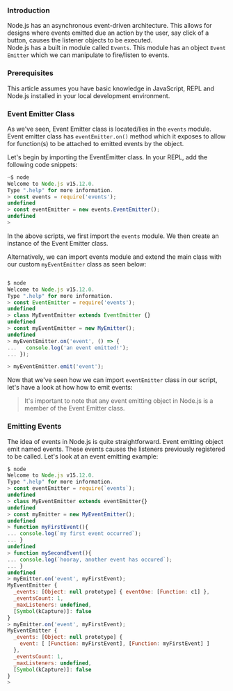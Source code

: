 ### Introduction
Node.js has an asynchronous event-driven architecture. This allows for designs where events emitted due an action by the user, say click of a button, causes the listener objects to be executed.  
Node.js has a built in module called `Events`. This module has an object `Event Emitter` which we can manipulate to fire/listen to events.  

### Prerequisites
This article assumes you have basic knowledge in JavaScript, REPL and Node.js installed in your local development environment.

### Event Emitter Class
As we've seen, Event Emitter class is located/lies in the `events` module.  
Event emitter class has `eventEmitter.on()` method which it exposes to allow for function(s) to be attached to emitted events by the object.  

Let's begin by importing the EventEmitter class. In your REPL, add the following code snippets:  

```js
~$ node
Welcome to Node.js v15.12.0.
Type ".help" for more information.
> const events = require('events');
undefined
> const eventEmitter = new events.EventEmitter();
undefined
> 
```

In the above scripts, we first import the `events` module. We then create an instance of the Event Emitter class.

Alternatively, we can import events module and extend the main class with our custom  `myEventEmitter` class as seen below:
```js

$ node
Welcome to Node.js v15.12.0.
Type ".help" for more information.
> const EventEmitter = require('events');
undefined
> class MyEventEmitter extends EventEmitter {}
undefined
> const myEventEmitter = new MyEmitter();
undefined
> myEventEmitter.on('event', () => {
...   console.log('an event emitted!');
... });

> myEventEmitter.emit('event');

```
Now that we've seen how we can import `eventEmitter` class in our script, let's have a look at how how to emit events:

> It's important to note that any event emitting object in Node.js is a member of the Event Emitter class.

### Emitting Events
The idea of events in Node.js is quite straightforward. Event emitting object emit named events. These events causes the listeners previously registered to be called. 
Let's look at an event emitting example: 

```js
$ node
Welcome to Node.js v15.12.0.
Type ".help" for more information.
> const eventEmitter = require(`events`);
undefined
> class MyEventEmitter extends eventEmitter{}
undefined
> const myEmitter = new MyEventEmitter();
undefined
> function myFirstEvent(){
... console.log(`my first event occurred`);
... }
undefined
> function mySecondEvent(){
... console.log(`hooray, another event has occured`);
... }
undefined
> myEmitter.on('event', myFirstEvent);
MyEventEmitter {
  _events: [Object: null prototype] { eventOne: [Function: c1] },
  _eventsCount: 1,
  _maxListeners: undefined,
  [Symbol(kCapture)]: false
}
> myEmitter.on('event', myFirstEvent);
MyEventEmitter {
  _events: [Object: null prototype] {
    event: [ [Function: myFirstEvent], [Function: myFirstEvent] ]
  },
  _eventsCount: 1,
  _maxListeners: undefined,
  [Symbol(kCapture)]: false
}
> 

```


